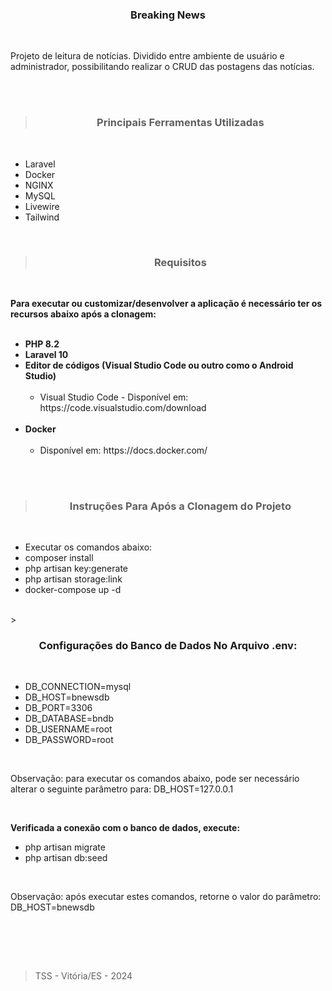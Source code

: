 <h3 align="center">Breaking News</h3>
<br>

<p>
Projeto de leitura de notícias. Dividido entre ambiente de usuário e administrador, possibilitando realizar o CRUD das postagens das notícias.
<p>

<br><br>

><h3 align="center">Principais Ferramentas Utilizadas</h3>
<br>

<ul>
    <li>Laravel</li>
    <li>Docker</li>
    <li>NGINX</li>
    <li>MySQL</li>
    <li>Livewire</li>
    <li>Tailwind</li>
</ul>
<br>

><h3 align="center">Requisitos</h3>
<br>

<p>
<b>Para executar ou customizar/desenvolver a aplicação é necessário ter os recursos abaixo após a clonagem:</b>
<br><br>
<ul>
    <li><b>PHP 8.2</b></li>
    <li><b>Laravel 10</b></li>
    <li>
        <b>Editor de códigos (Visual Studio Code ou outro como o Android Studio)</b>
        <ul><br>
            <li>Visual Studio Code - Disponível em: https://code.visualstudio.com/download</li>
        </ul>  
    </li>
    <br>
    <li>
        <b>Docker</b>
        <ul><br>
            <li>Disponível em: https://docs.docker.com/</li>
        </ul>  
    </li>
    <br>
</ul>


<p><br>

><h3 align="center">Instruções Para Após a Clonagem do Projeto</h3>
<br>

<ul>
    <li>Executar os comandos abaixo:</li>
    <li>composer install</li>
    <li>php artisan key:generate</li>
    <li>php artisan storage:link</li>
    <li>docker-compose up -d</li>
</ul>
<br>
><h3 align="center">Configurações do Banco de Dados No Arquivo .env:</h3>
<br>

<ul>
    <li>DB_CONNECTION=mysql</li>
    <li>DB_HOST=bnewsdb</li>
    <li>DB_PORT=3306</li>
    <li>DB_DATABASE=bndb</li>
    <li>DB_USERNAME=root</li>
    <li>DB_PASSWORD=root</li>
</ul>
<br>
<p>Observação: para executar os comandos abaixo, pode ser necessário alterar o seguinte parâmetro para: DB_HOST=127.0.0.1</p>
<br>
<p>

<b>Verificada a conexão com o banco de dados, execute:</b>
<br>
<ul>
    <li>php artisan migrate</li>
    <li>php artisan db:seed</li>
</ul>
<br>
<p>Observação: após executar estes comandos, retorne o valor do parâmetro: DB_HOST=bnewsdb</p>
<br>

<br><br>

><p>TSS - Vitória/ES - 2024</p>

